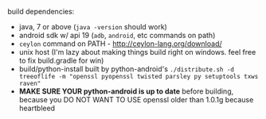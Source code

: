 build dependencies:

- java, 7 or above (`java -version` should work)
- android sdk w/ api 19 (`adb`, `android`, etc commands on path)
- `ceylon` command on PATH - http://ceylon-lang.org/download/
- unix host (I'm lazy about making things build right on windows. feel free to fix build.gradle for win)
- build/python-install built by python-android's `./distribute.sh -d treeoflife -m "openssl pyopenssl twisted parsley py setuptools txws raven"`
- **MAKE SURE YOUR python-android is up to date** before building, because you DO NOT WANT TO USE openssl older than 1.0.1g because heartbleed
